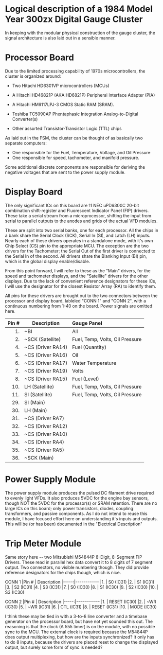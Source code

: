 # Logical description of a 1984 Model Year 300zx Digital Gauge Cluster

In keeping with the modular physical construction of the gauge cluster, the signal architecture is also laid out in a sensible manner.

# Processor Board

Due to the limited processing capability of 1970s microcontrollers, the cluster is organized around:

* Two Hitachi HD6301VP microcontrollers (MCUs)
* A Hitachi HD46821P (AKA HD6821P) Peripheral Interface Adapter (PIA)
* A Hitachi HM6117LPJ-3 CMOS Static RAM (SRAM).
* Toshiba TC5090AP Phentaphasic Integration Analog-to-Digital Converter(s)

* Other assorted Transistor-Transistor Logic (TTL) chips

As laid out in the FSM, the cluster can be thought of as basically two separate computers:

* One responsible for the Fuel, Temperature, Voltage, and Oil Pressure
* One responsible for speed, tachometer, and manifold pressure. 

Some additional discrete components are responsible for deriving the negative voltages that are sent to the power supply module.

# Display Board

The only significant ICs on this board are 11  NEC uPD6300C 20-bit combination shift-register and Fluorescent Indicator Panel (FIP) drivers. 
These take a serial stream from a microprocessor, shifting the input from serial to parallel outputs to the anodes and grids of the actual VFD modules. 

These are split into two serial banks, one for each processor. All the chips in a bank share the Serial Clock (SCK), Serial In (SI), and Latch (LH) inputs. 
Nearly each of these drivers operates in a standalone mode, with it's own Chip Select (CS) pin to the appropriate MCU. 
The exception are the two drivers for the Tachometer; the Serial Out of the first driver is connected to the Serial In of the second. 
All drivers share the Blanking Input (BI) pin, which is the global display enable/disable. 

From this point forward, I will refer to these as the "Main" drivers, for the speed and tachometer displays, and the "Satellite" drivers for the other displays. Due to the lack of convenient reference designators for these ICs, I will use the designator for the closest Resistor Array (RA) to identify them. 

All pins for these drivers are brought out to the two connectors between the processor and display board, lableled "CONN 1" and "CONN 2", with a continuous numbering from 1-40 on the board. Power signals are omitted here.

|Pin # | Description        | Gauge Panel
|-----:|------------        |:---
|1.    | ~BI                | All
|2.    | ~SCK (Satellite)   | Fuel, Temp, Volts, Oil Pressure
|4.    | ~CS (Driver RA14)  | Fuel (Quantity)
|5.    | ~CS (Driver RA16)  | Oil
|6.    | ~CS (Driver RA17)  | Water Temperature
|7.    | ~CS (Driver RA19)  | Volts
|8.    | ~CS (Driver RA15)  | Fuel (Level)
|10.   | LH (Satellite)     | Fuel, Temp, Volts, Oil Pressure
|11.   | SI (Satellite)     | Fuel, Temp, Volts, Oil Pressure
|29.   | SI (Main)
|30.   | LH (Main)
|31.   | ~CS (Driver RA7)
|32.   | ~CS (Driver RA12)
|33.   | ~CS (Driver RA10)
|34.   | ~CS (Driver RA4)
|35.   | ~CS (Driver RA5)
|36.   | ~SCK (Main)


# Power Supply Module

The power supply module produces the pulsed DC filament drive required to evenly light VFDs. It also produces 5VDC for the engine bay sensors, though NOT the 5VDC for the processor(s) or SRAM retention. 
There are no large ICs on this board; only power transistors, diodes, coupling transformers, and passive components. 
As I do not intend to reuse this module, I have focused effort here on understanding it's inputs and outputs. 
This will be (or has been) documented in the "Electrical Description"

# Trip Meter Module

Same story here -- two Mitsubishi M54844P 8-Digit, 8-Segment FIP Drivers. These read in parallel hex data convert it to 8 digits of 7 segment output. 
Two connectors, no visible numbering though. They did provide reference designators for the chips though, which is nice. 

CONN 1
|Pin # | Description
|-----:|------------
|1.    | S0 (IC31)
|2.    | S1 (IC31)
|3.    | S2 (IC31)
|4.    | S3 (IC31)
|7.    | S0 (IC30)
|8.    | S1 (IC30)
|9.    | S2 (IC30)
|10.   | S3 (IC30)

CONN 2
|Pin # | Description
|-----:|------------
|1.    | RESET (IC30)
|2.    | ~WR (IC30)
|5.    | ~WR (IC31)
|6.    | CTL (IC31)
|8.    | RESET (IC31)
|10.   | MODE (IC30)

I think these may be tied in with a 3-to-8 line converter and a timebase generator on the processor board, but have not yet sounded this out. The reasoning is that the clock (A 555 timer) is on the module, with no possible sync to the MCU. The external clock is required because the M54844P does output multiplexing, but how are the inputs synchronized? It only has to do 8 inputs, because the drivers are placed reset to change the displayed output, but surely some form of sync is needed?

